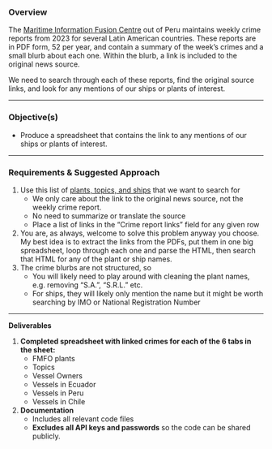 ### **Overview**

The [Maritime Information Fusion Centre](https://www.dicapi.mil.pe/ifc-latam-peru/publicaciones/semanal) out of Peru maintains weekly crime reports from 2023 for several Latin American countries. These reports are in PDF form, 52 per year, and contain a summary of the week’s crimes and a small blurb about each one. Within the blurb, a link is included to the original news source. 

We need to search through each of these reports, find the original source links, and look for any mentions of our ships or plants of interest. 

---

### **Objective(s)**

* Produce a spreadsheet that contains the link to any mentions of our ships or plants of interest.

---

### **Requirements & Suggested Approach**

1. Use this list of [plants, topics, and ships](https://docs.google.com/spreadsheets/d/1_TeCQ0qkV2AXbrVCouL2A00PAgLUuDTxqBEkdIEXBmo/edit?usp=sharing) that we want to search for  
   * We only care about the link to the original news source, not the weekly crime report.   
   * No need to summarize or translate the source  
   * Place a list of links in the “Crime report links” field for any given row  
2. You are, as always, welcome to solve this problem anyway you choose. My best idea is to extract the links from the PDFs, put them in one big spreadsheet, loop through each one and parse the HTML, then search that HTML for any of the plant or ship names.   
3. The crime blurbs are not structured, so   
   * You will likely need to play around with cleaning the plant names, e.g. removing “S.A.”, “S.R.L.” etc.   
   * For ships, they will likely only mention the name but it might be worth searching by IMO or National Registration Number

---

**Deliverables**

1. **Completed spreadsheet with linked crimes for each of the 6 tabs in the sheet:**  
   * FMFO plants  
   * Topics  
   * Vessel Owners  
   * Vessels in Ecuador  
   * Vessels in Peru  
   * Vessels in Chile  
2. **Documentation**  
   * Includes all relevant code files  
   * **Excludes all API keys and passwords** so the code can be shared publicly.

